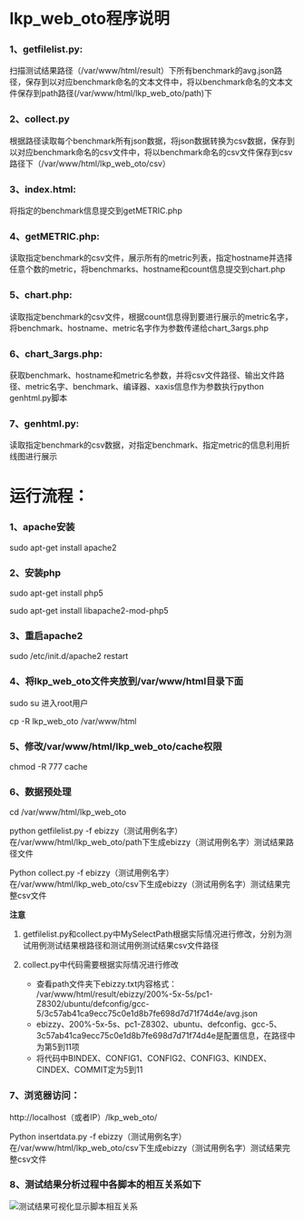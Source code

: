 # lkp_web_oto程序说明
### 1、getfilelist.py:
扫描测试结果路径（/var/www/html/result）下所有benchmark的avg.json路径，保存到以对应benchmark命名的文本文件中，将以benchmark命名的文本文件保存到path路径(/var/www/html/lkp_web_oto/path)下
### 2、collect.py
根据路径读取每个benchmark所有json数据，将json数据转换为csv数据，保存到以对应benchmark命名的csv文件中，将以benchmark命名的csv文件保存到csv路径下（/var/www/html/lkp_web_oto/csv）
### 3、index.html:
将指定的benchmark信息提交到getMETRIC.php
### 4、getMETRIC.php:
读取指定benchmark的csv文件，展示所有的metric列表，指定hostname并选择任意个数的metric，将benchmarks、hostname和count信息提交到chart.php
### 5、chart.php:
读取指定benchmark的csv文件，根据count信息得到要进行展示的metric名字，将benchmark、hostname、metric名字作为参数传递给chart_3args.php
### 6、chart_3args.php:
获取benchmark、hostname和metric名参数，并将csv文件路径、输出文件路径、metric名字、benchmark、编译器、xaxis信息作为参数执行python genhtml.py脚本
### 7、genhtml.py:
读取指定benchmark的csv数据，对指定benchmark、指定metric的信息利用折线图进行展示

# 运行流程：
### 1、apache安装
sudo apt-get install apache2
### 2、安装php
sudo apt-get install php5

sudo apt-get install libapache2-mod-php5
### 3、重启apache2
sudo /etc/init.d/apache2 restart
### 4、将lkp_web_oto文件夹放到/var/www/html目录下面
sudo su 进入root用户

cp -R lkp_web_oto /var/www/html
### 5、修改/var/www/html/lkp_web_oto/cache权限
chmod -R 777 cache 
### 6、数据预处理
cd /var/www/html/lkp_web_oto

python getfilelist.py -f ebizzy（测试用例名字）在/var/www/html/lkp_web_oto/path下生成ebizzy（测试用例名字）测试结果路径文件 
 
Python collect.py -f ebizzy（测试用例名字）在/var/www/html/lkp_web_oto/csv下生成ebizzy（测试用例名字）测试结果完整csv文件 

**注意**

1. getfilelist.py和collect.py中MySelectPath根据实际情况进行修改，分别为测试用例测试结果根路径和测试用例测试结果csv文件路径

1. collect.py中代码需要根据实际情况进行修改

    * 查看path文件夹下ebizzy.txt内容格式：
/var/www/html/result/ebizzy/200%-5x-5s/pc1-Z8302/ubuntu/defconfig/gcc-5/3c57ab41ca9ecc75c0e1d8b7fe698d7d71f74d4e/avg.json
    * ebizzy、200%-5x-5s、pc1-Z8302、ubuntu、defconfig、gcc-5、3c57ab41ca9ecc75c0e1d8b7fe698d7d71f74d4e是配置信息，在路径中为第5到11项
    * 将代码中BINDEX、CONFIG1、CONFIG2、CONFIG3、KINDEX、CINDEX、COMMIT定为5到11
    
### 7、浏览器访问：
http://localhost（或者IP）/lkp_web_oto/
 
Python insertdata.py -f ebizzy（测试用例名字）在/var/www/html/lkp_web_oto/csv下生成ebizzy（测试用例名字）测试结果完整csv文件 
### 8、测试结果分析过程中各脚本的相互关系如下
![测试结果可视化显示脚本相互关系](https://github.com/openthos/testing-analysis/blob/master/lkp_result_web/lkp_web_oto/image/script_relation.png )
